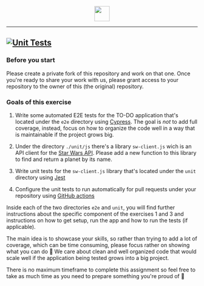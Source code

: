 <p align="center">
<img height="40" src="https://www.productboard.com/wp-content/themes/productboard_rebrand/public/img/productboard-logo.svg">
</p>

---
[![Unit Tests](https://github.com/hermape7/pb-todo/actions/workflows/unit-tests.yml/badge.svg)](https://github.com/hermape7/pb-todo/actions/workflows/unit-tests.yml)
---

### Before you start

Please create a private fork of this repository and work on that one. Once you're ready to share your work with us, please grant access to your repository to the owner of this (the original) repository.
### Goals of this exercise

1. Write some automated E2E tests for the TO-DO application that's located under the `e2e` directory using [Cypress](https://docs.cypress.io). The goal is *not* to add full coverage, instead, focus on how to organize the code well in a way that is maintainable if the project grows big.

2. Under the directory `./unit/js` there's a library `sw-client.js` wich is an API client 
for the [Star Wars API](https://swapi.dev/).
Please add a new function to this library to find and return a planet by its name.

3. Write unit tests for the `sw-client.js` library that's located under the `unit` directory using [Jest](https://jestjs.io/)

4. Configure the unit tests to run automatically for pull requests under your repository using [GitHub actions](https://github.com/features/actions)

Inside each of the two directories `e2e` and `unit`, you will find further instructions about the specific component of the exercises 1 and 3 and instructions
on how to get setup, run the app and how to run the tests (if applicable).

The main idea is to showcase your skills, so rather than trying to add a lot of coverage, which can be time consuming, please focus rather on showing what you can do 💪
We care about clean and well organized code that would scale well if the application being tested grows into a big project.

There is no maximum timeframe to complete this assignment so feel free to take as much time as you need to prepare something you're proud of 🚀
